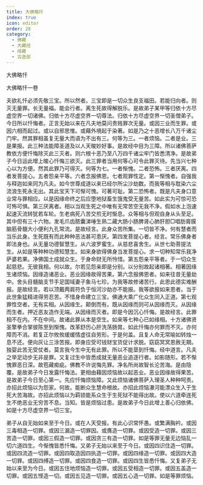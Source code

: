 ```yaml
---
title: 大佛略忏
index: true
icon: editor
order: 28
category:
  - 佛藏
  - 大藏经
  - 续藏
  - 古逸部
---
```


  大佛略忏  

大佛略忏一卷  

夫欲礼忏必须先敬三宝。所以然者。三宝即是一切众生良支福田。若能归向者。则灭无量罪。长无量福。能会行者。离生死故得解脱乐。是故弟子某甲等归依十方尽虚空界一切诸佛。归依十方尽虚空界一切尊法。归依十方尽虚空界一切圣僧弟子。今日所以忏悔者。正言无始以来在凡夫地莫问贵贱罪次无量。或因三业而生罪。或因六相而起过。或以自邪思惟。或藉外境起于染著。如是乃之十恶增长八万千诸尘门牢。然其罪相虽复无量大而语为不出有三。何等为三。一者烦恼。二者是业。三是果报。此三种法能障圣道及以人天晙妙好事。是故经中目为三障。所以诸佛菩萨教依方便忏悔除灭此三灭者。则六根十恶乃至八万四千诸尘牢门皆悉清净。是故弟子今日运此增上晙心忏悔三欲灭。此三罪者当用何等心可令此罪灭待。先当兴七种心以为方便。然其此罪乃可得灭。何等为七。一者惭愧。二者恐怖。三者厌离。四者发菩提心。五者怨亲平等。六者念报佛恩。七者观罪性定。第一惭愧者。自强我与释迦如来同为凡夫。如今世尊成道以来已经尔所尘沙劫数。而我等相与耽染六尘流浪生死永无出。其此宝天下可惭可愧。可著可耻。第二恐怖者。既是凡夫身口意业常与罪相应。以是因缘命终之后应堕地狱畜生饿鬼受无量苦。如此实为可惊可恐可怖可惧。第三厌离者。相以当观生死之中唯有无常苦空无我不净。假如水上泡速起速灭流转犹若车轮。生老病死八苦交煎无时惭息。众等相与但观自身从头至足。其中但有三十六物。发毛爪齿脓囊涕唾生熟二藏大肠小肠脾肾心肺肝胆□唱肪膏膜脑筋骨髓大小便利九孔常流。是故经言。此身众苦所集。一切皆不净。何有慧者而当乐此身。生死既有而此种种恶法甚可患厌。第四发菩提心者。经言。常乐佛身者即法身也。从无量功德智慧生。从六波罗蜜生。从慈悲喜舍生。从世七助菩提法生。从如是等种种功德知慧生。如来身欲得佛身当发菩提心。求一切种知常乐我净萨婆若果。净佛国土成就众生。于身命财无所怜惜。第五怨亲平等者。于一切众生起慈悲。无彼我相。何以故。尔若见怨亲即是分别。以分别故起诸相著。相著因缘生诸烦恼。因缘造诸恶业。恶业因缘故得苦果。第六念报佛恩者。如来往昔无量劫中。舍头目髓脑支节手足国域妻子象马七珍。为我等故修诸苦行。此恩此德实难酬报。是故经言。若以顶戴两肩符负于恒河沙劫亦不能报。我等欲报如来恩者。当于此世象猛精进得劳忍苦。不惜身命建立三宝。佛通大乘广化众生同入正道。第七观罪性空者。无有实相。从因缘生。颠倒而有。既从因缘而则可从因缘而灭。从因缘而生者。押近恶友造作无端。从因缘而灭者。即是今因沉心忏悔。是故经言。此罪相不在内。不在中间。故诸此罪从本是空生。如来等七种心已如缘相。十方诸佛贤圣擎拳合掌彼陈至到惭愧。改革舒历心肝洗荡肠胃。如此忏悔亦何罪而不灭。亦何障而不消。若复正尔攸攸缓缓情虚往自劳形。于是何盖。且复人命无常喻如转烛一息不还。便向灰让三涂苦报。即身应受可钱财宝货促计求脱。窈窈冥冥恩赦无期。独婴此苦无受仗者。莫言我今生中无有此罪。所以不能垦到忏悔。经中道言。凡夫之举足动步无非是罪。又复过生中皆悉成就无量恶业追逐行者。如影随形。若不惭愧罪恶日深。故苞藏痴疵。佛教不许说悔先罪。净名所尚故智长沦苦海。是由隐覆。是故弟子今日发露忏悔法。更相由藉因烦恼故以起恶业。恶业因缘故得果苦。是故弟子今日至心第一。先应忏悔烦恼障。又此烦恼诸佛菩萨入理圣人种种呵责。亦招此烦恼以为怨家。何故。能断众生慧命根故。亦招此烦恼瀑河能漂众生入于生死大苦海故。亦招此烦恼以为羁锁能系众生于生死狱不能得出故。使以六道牵连死生不绝恶业无穷苦不息。当知。皆是烦恼过患。是故弟子今日此增上善心归依佛。如是十方尽虚空界一切三宝。  

弟子从自无始如来至于今日。或在人天受报。有此心识常怀愚。或繁满胸衿。或因三毒相造一切罪。或因三漏造一切罪因。或膺造一切罪。或因受造一切罪。或因三苦造一切罪。或因三假造一切罪。或因贪三有造一切罪。如是等罪无量无边恼乱一切六道四生。今惭愧皆悉忏悔。又弟子无始以来至于今日。或因四识住造一切罪。或因四流造一切罪。或因四取造因四执造一切罪。或因四缘造一切罪。或因四大造一切罪。或因四缚造一切罪。或因四食造一切罪。或因四生皆悉忏悔。又复弟子无始以来至为今日。或因五住地烦恼造一切罪。或因五受相造一切罪。或因五盖造一切罪。或因五悭造一切。或因五见造一切罪。或因五心造一切罪。如是等罪烦恼。  
